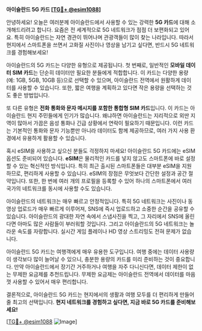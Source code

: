 **아이슬란드 5G 카드 [[TG💪+ @esim1088](https://t.me/s/esim1088)]**

안녕하세요! 오늘은 여러분께 아이슬란드에서 사용할 수 있는 강력한 **5G 카드**에 대해 소개해드리려고 합니다. 요즘은 전 세계적으로 5G 네트워크가 점점 더 보편화되고 있어요. 특히 아이슬란드는 자연 경관이 뛰어나며 관광객들이 많이 찾는 나라입니다. 따라서 현지에서 스마트폰을 쓰면서 고화질 사진이나 영상을 남기고 싶다면, 반드시 5G 네트워크를 경험해보세요!

아이슬란드의 5G 카드는 다양한 유형으로 제공됩니다. 첫 번째로, 일반적인 **모바일 데이터 SIM 카드**는 단순히 데이터만 필요한 분들에게 적합합니다. 이 카드는 다양한 용량(예: 1GB, 5GB, 10GB 등)으로 선택할 수 있으며, 아이슬란드 전역에서 원활하게 데이터를 사용할 수 있습니다. 또한, 짧은 여행을 계획하고 있다면 작은 용량을 선택하는 것도 좋은 방법입니다.

또 다른 유형은 **전화 통화와 문자 메시지를 포함한 통합형 SIM 카드**입니다. 이 카드는 아이슬란드 현지 주민들에게 인기가 많습니다. 왜냐하면 아이슬란드는 지리적으로 외딴 지역이 많아서 가끔은 음성 통화나 긴급 상황에서 연락이 필요하기 때문입니다. 이런 카드는 기본적인 통화와 문자 기능뿐만 아니라 데이터도 함께 제공하므로, 여러 가지 사용 환경에서 유용하게 활용할 수 있습니다.

혹시 eSIM을 사용하고 싶으신 분들도 걱정하지 마세요! 아이슬란드 5G 카드에는 eSIM 옵션도 준비되어 있습니다. **eSIM**은 물리적인 카드를 넣지 않고도 스마트폰에 바로 설정할 수 있는 혁신적인 방식입니다. 특히 최근 출시된 스마트폰들은 대부분 eSIM을 지원하므로, 편리하게 사용할 수 있습니다. eSIM의 장점은 무엇보다 간단한 설정과 공간 절약입니다. 또한, 한 번에 여러 개의 프로필을 등록할 수 있어 하나의 스마트폰에서 여러 국가의 네트워크를 동시에 사용할 수도 있습니다.

아이슬란드의 네트워크는 매우 빠르고 안정적입니다. 특히 5G 네트워크는 사진이나 동영상 업로드가 매우 빠르게 이루어져, SNS에 즉시 업로드하고 소중한 순간을 공유할 수 있습니다. 아이슬란드의 광대한 자연 속에서 스냅사진을 찍고, 그 자리에서 SNS에 올린다면 아마도 많은 사람들이 부러워할 것입니다. 그리고 아이슬란드의 5G 네트워크는 놀라운 속도를 자랑합니다. 실시간 게임 플레이나 HD 영상 스트리밍도 전혀 문제가 없습니다.

아이슬란드 5G 카드는 여행객에게 매우 유용한 도구입니다. 여행 중에는 데이터 사용량이 생각보다 많이 늘어날 수 있으니, 충분한 용량의 카드를 미리 준비하는 것이 중요합니다. 만약 아이슬란드에서 장기간 거주하거나 여행을 자주 다니신다면, 데이터 제한이 없는 무제한 요금제를 추천드립니다. 무제한 요금제는 아이슬란드 전역에서 데이터를 마음껏 사용할 수 있어서 매우 편리합니다.

결론적으로, 아이슬란드 5G 카드는 현지에서의 생활과 여행 모두를 더 편리하게 만들어줄 최고의 선택입니다. **현지 네트워크를 경험하고 싶다면, 지금 바로 5G 카드를 준비해보세요!** 

[[TG💪+ @esim1088](https://t.me/s/esim1088) ![Image](https://i.postimg.cc/Y0z9fWf4/image.png)]